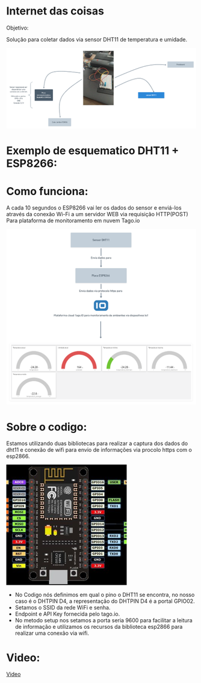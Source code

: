 # Internet das coisas

Objetivo:

  Solução para coletar dados via sensor DHT11 de temperatura e umidade.

![Fluxo](/nodemcu.png)

# Exemplo de esquematico DHT11 + ESP8266:


# Como funciona:

A cada 10 segundos o ESP8266 vai ler os dados do sensor e enviá-los 
através da conexão Wi-Fi a um servidor WEB via requisição HTTP(POST) Para
plataforma de monitoramento em nuvem Tago.io

![Fluxo](/img.png)

# Sobre o codigo:

  Estamos utilizando duas bibliotecas para realizar a captura dos dados do dht11 
  e conexão de wifi para envio de informações via procolo https com o esp2866.
  
  ![circuito](/circuito.jpg)
  
   - No Codigo nós definimos em qual o pino o DHT11 se encontra, no nosso caso é o DHTPIN D4, a 
     representação do DHTPIN D4 é a portal GPIO02.   
   - Setamos o SSID da rede WiFi e senha.
   - Endpoint e API Key fornecida pelo tago.io.
   - No metodo setup nos setamos a porta seria 9600 para facilitar a leitura de informação e 
     utilizamos os recursos da biblioteca esp2866 para realizar uma conexão via wifi.

      
# Video:

[Video](https://www.youtube.com/watch?v=Rnye98CtzP4 "Montagem")







  


